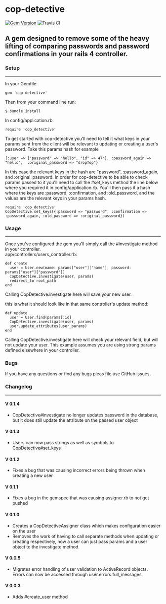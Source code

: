 # cop-detective
[![Gem Version](https://badge.fury.io/rb/cop-detective.svg)](http://badge.fury.io/rb/cop-detective)
![Travis CI](https://travis-ci.org/yhordi/cop-detective.svg?branch=master)

## A gem designed to remove some of the heavy lifting of comparing passwords and password confirmations in your rails 4 controller.

### Setup
---

In your Gemfile:

    gem 'cop-detective'

Then from your command line run:
  
    $ bundle install

In config/application.rb:

    require 'cop_detective'

<p> To get started with cop-detective you'll need to tell it what keys in your params sent from the client will be relevant to updating or creating a user's password. Take this params hash for example</p>

    {:user => {"password" => "hello", "id" => 47'}, :password_again => "hello",  :original_password => "dropTop"}

In this case the relevant keys in the hash are "password", :password_again, and :original_password. In order for cop-detective to be able to check params passed to it you'll need to call the #set_keys method the line below where you required it in config/application.rb. You'll then pass it a hash where the keys are :password, :confirmation, and :old_password, and the values are the relevant keys in your params hash.

    require 'cop_detective'  
    CopDetective.set_keys({:password => "password", :confirmation => :password_again, :old_password => :original_password})

### Usage
---
Once you've configured the gem you'll simply call the #investigate method in your controller.  
app/controllers/users_controller.rb:

    def create
      user = User.new(name: params["user"]["name"], password: params["user"]["password"])
      CopDetective.investigate(user, params)
      redirect_to root_path
    end

Calling CopDetective.investigate here will save your new user.

this is what it should look like in that same controller's update method:

    def update
      user = User.find(params[:id]
      CopDetective.investigate(user, params)
      user.update_attributes(user_params)
    end

Calling CopDetective.investigate here will check your relevant field, but will not update your user. This example assumes you are using strong params defined elsewhere in your controller.

### Bugs
If you have any questions or find any bugs pleas file use GitHub issues.

### Changelog
---

#### V 0.1.4
- CopDetective#investigate no longer updates password in the database, but it does still update the attribute on the passed user object

#### V 0.1.3
- Users can now pass strings as well as symbols to CopDetective#set_keys

#### V 0.1.2
- Fixes a bug that was causing incorrect errors being thrown when creating a new user

#### V 0.1.1
- Fixes a bug in the gemspec that was causing assigner.rb to not get pushed

#### V 0.1.0
- Creates a CopDetectiveAssigner class which makes configuration easier on the user
- Removes the work of having to call separate methods when updating or creating respectively, now a user can just pass params and a user object to the investigate method.

#### V 0.0.5
- Migrates error handling of user validation to ActiveRecord objects. Errors can now be accessed through user.errors.full_messages.

#### V 0.0.3
- Adds #create_user method
